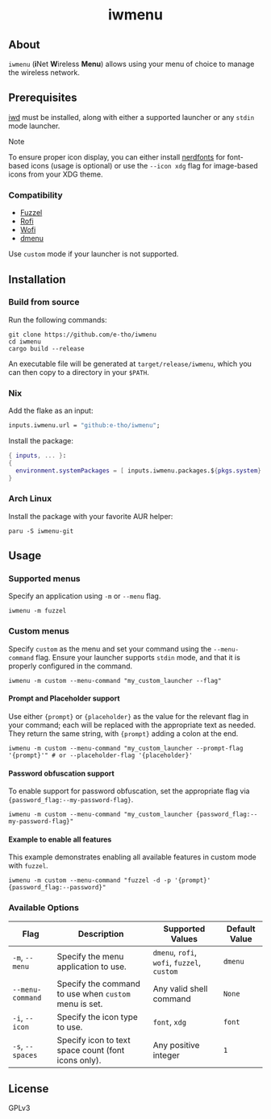 <div align="center">
  <h1>iwmenu</h1>
</div>

## About

`iwmenu` (**i**Net **W**ireless **Menu**) allows using your menu of choice to manage the wireless network.

## Prerequisites

[iwd](https://iwd.wiki.kernel.org/) must be installed, along with either a supported launcher or any `stdin` mode launcher.

> [!NOTE]
> To ensure proper icon display, you can either install [nerdfonts](https://www.nerdfonts.com/) for font-based icons (usage is optional) or use the `--icon xdg` flag for image-based icons from your XDG theme.

### Compatibility

- [Fuzzel](https://codeberg.org/dnkl/fuzzel/)
- [Rofi](https://github.com/davatorium/rofi/)
- [Wofi](https://hg.sr.ht/~scoopta/wofi/)
- [dmenu](https://tools.suckless.org/dmenu/)

Use `custom` mode if your launcher is not supported.

## Installation

### Build from source

Run the following commands:

```shell
git clone https://github.com/e-tho/iwmenu
cd iwmenu
cargo build --release
```

An executable file will be generated at `target/release/iwmenu`, which you can then copy to a directory in your `$PATH`.

### Nix

Add the flake as an input:

```nix
inputs.iwmenu.url = "github:e-tho/iwmenu";
```

Install the package:

```nix
{ inputs, ... }:
{
  environment.systemPackages = [ inputs.iwmenu.packages.${pkgs.system}.default ];
}
```

### Arch Linux

Install the package with your favorite AUR helper:

```shell
paru -S iwmenu-git
```

## Usage

### Supported menus

Specify an application using `-m` or `--menu` flag.

```shell
iwmenu -m fuzzel
```

### Custom menus

Specify `custom` as the menu and set your command using the `--menu-command` flag. Ensure your launcher supports `stdin` mode, and that it is properly configured in the command.

```shell
iwmenu -m custom --menu-command "my_custom_launcher --flag"
```

#### Prompt and Placeholder support

Use either `{prompt}` or `{placeholder}` as the value for the relevant flag in your command; each will be replaced with the appropriate text as needed. They return the same string, with `{prompt}` adding a colon at the end.

```shell
iwmenu -m custom --menu-command "my_custom_launcher --prompt-flag '{prompt}'" # or --placeholder-flag '{placeholder}'
```

#### Password obfuscation support

To enable support for password obfuscation, set the appropriate flag via `{password_flag:--my-password-flag}`.

```shell
iwmenu -m custom --menu-command "my_custom_launcher {password_flag:--my-password-flag}"
```

#### Example to enable all features

This example demonstrates enabling all available features in custom mode with `fuzzel`.

```shell
iwmenu -m custom --menu-command "fuzzel -d -p '{prompt}' {password_flag:--password}"
```

### Available Options

| Flag             | Description                                           | Supported Values                            | Default Value |
| ---------------- | ----------------------------------------------------- | ------------------------------------------- | ------------- |
| `-m`, `--menu`   | Specify the menu application to use.                  | `dmenu`, `rofi`, `wofi`, `fuzzel`, `custom` | `dmenu`       |
| `--menu-command` | Specify the command to use when `custom` menu is set. | Any valid shell command                     | `None`        |
| `-i`, `--icon`   | Specify the icon type to use.                         | `font`, `xdg`                               | `font`        |
| `-s`, `--spaces` | Specify icon to text space count (font icons only).   | Any positive integer                        | `1`           |

## License

GPLv3
